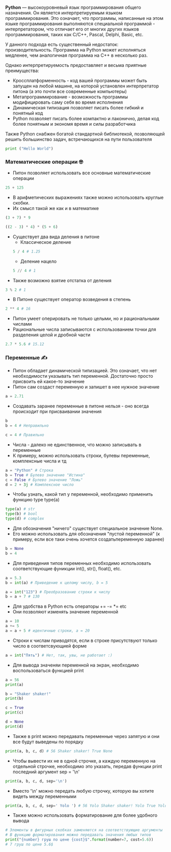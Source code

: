 __Python__ — высокоуровневый язык программирования общего назначения. Он является интерпретируемым языком программирования. Это означает, что программы, написанные на этом языке программирования выполняются специальной программой - интерпретатором, что отличает его от многих других языков программирования, таких как C/C++, Pascal, Delphi, Basic, etc.

У данного подхода есть существенный недостаток: производительность. Программа на Python может исполняться медленее, чем аналогичная программа на C++ в несколько раз. 

Однако интерпретируемость предоставляет и весьма приятные преимущества:
* Кроссплатформенность - код вашей программы может быть запущен на любой машине, на которой установлен интерпретатор питона (а это почти все современные компьютеры)
* Метапрограммирование - возможность программы модифицировать саму себя во время исполнения
* Динамическая типизация позволяет писать более гибкий и понятный код
* Python позволяет писать более компактно и лаконично, делая код более понятным и экономя время и силы разработчика

Также Python снабжен богатой стандартной библиотекой, позволяющей решить большинство задач, встречающихся на пути пользователя

```python
print ("Hello World")
```

### Математические операции :nerd_face:
* Питон позволяет использовать все основные математические операции

```python
25 + 125
```

* В арифметических выражениях также можно использовать круглые скобки. 
* Их смысл такой же как и в математике

```python
(3 + 7) * 9
```
```python
((2 - 3) * 4) * (5 + 6)
```


* Существует два вида деления в питоне
    * Классическое деление
    ```python
    5 / 4 # 1.25
    ``` 
    * Деление нацело
    ```python
    5 // 4 # 1
    ``` 
 * Также возможно взятие отстатка от деления
 ```python
 3 % 2 # 1
 ``` 
 * В Питоне существует оператор возведения в степень
 ```python
 2 ** 4 # 16
 ``` 
* Питон умеет оперировать не только целыми, но и рациональными числами
* Рациональные числа записываются с использованием точки для разделения целой и дробной части
```python
2.7 * 5.6 # 15.12
 ``` 
 ### Переменные :writing_hand:
 
* Питон обладает динамической типизацией. Это означает, что нет необходимости указывать тип переменной. Достаточно просто присвоить ей какое-то значение
* Питон сам создаст переменную и запишет в нее нужное значение

```python
a = 2.71
 ``` 
* Создавать заранее переменные в питоне нельзя - оно всегда происходит при присваивании значения
```python
b
b = 4 # Неправильно

c = 4 # Правильно
 ``` 
 
* Числа - далеко не единственное, что можно записывать в переменные
* К примеру, можно использовать строки, булевы переменные, комплексные числа и тд

```python
a = "Python" # Строка
b = True # Булево значение "Истина"
c = False # Булево значение "Ложь"
d = 2 + 3j # Комплексное число
 ``` 
 
* Чтобы узнать, какой тип у переменной, необходимо применить функцию type
type(a)

```python
type(a) # str
type(b) # bool
type(d) # complex
 ``` 
 
* Для обозначения "ничего" существует специальное значение None.
* Его можно использовать для обозначения "пустой переменной" (к примеру, если все таки очень хочется создатьпеременную заранее)

```python
b = None
b = 4
 ``` 
* Для приведения типов переменных необходимо использовать соответствующие фуникции int(), str(), float(), etc.
```python
a = 5.3
b = int(a) # Приведение к целому числу, b = 5
 ``` 
 
 ```python
a = int("123") # Преобразование строки к числу
b = a + 7 # 130
 ``` 
 
* Для удобства в Python есть операторы += -= *= etc
* Они позволяют изменять значение переменной

 ```python
a = 10
a += 5
a = a + 5 # идентичные строки, a = 20
 ``` 
 
* Строки к числам приводятся, если в строке присутствуют только число в соответсвующией форме
 ```python
a = int("Пять") # Нет, так, увы, не работает :)
 ``` 
* Для вывода значеняи переменной на экран, необходимо воспользоваться функцией print
```python
a = 56
print(a)

b = "Shaker shaker!"
print(b)

c = True
print(c)

d = None
print(d)

 ``` 
 * Также в print можно передавать переменные через запятую и они все будут выведены по порядку
 
```python
print(a, b, c, d) # 56 Shaker shaker! True None
 ```
* Чтобы вывести их не в одной строчке, а каждую переменную на отдельной строчке, необходимо это указать, передав функции print последний аргумент sep = '\n'
 
 ```python
print(a, b, c, d, sep='\n')
 ```
* Вместо '\n' можно передать любую строчку, которую вы хотите видеть между переменными
 
```python
print(a, b, c, d, sep=' Yolo ') # 56 Yolo Shaker shaker! Yolo True Yolo None
 ```
 
* Также можно использовать форматирование для более удобного вывода

 ```python
# Элементы в фигурных скобках заменяются на соответствующие аргументы
# В функцию форматирования можно передавать значения любых типов
print("{number} груш по цене {cost}$".format(number=7, cost=5.6)) 
# 7 груш по цене 5.6$
 ```

